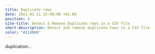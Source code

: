 ```yaml
---
title: Duplicate rows
date: 2021-01-11 15:49:00 +01:00
position: 4
site-title: Detect & Remove Duplicate rows in a CSV file
short-description: Detect and remove duplicate tows in a CSV file
color: "#21d860"
---
```


duplication...